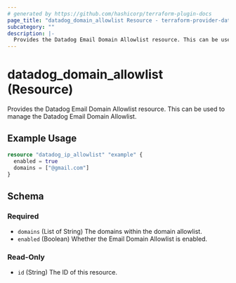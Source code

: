 ```yaml
---
# generated by https://github.com/hashicorp/terraform-plugin-docs
page_title: "datadog_domain_allowlist Resource - terraform-provider-datadog"
subcategory: ""
description: |-
  Provides the Datadog Email Domain Allowlist resource. This can be used to manage the Datadog Email Domain Allowlist.
---
```


# datadog_domain_allowlist (Resource)

Provides the Datadog Email Domain Allowlist resource. This can be used to manage the Datadog Email Domain Allowlist.

## Example Usage

```terraform
resource "datadog_ip_allowlist" "example" {
  enabled = true
  domains = ["@gmail.com"]
}
```

<!-- schema generated by tfplugindocs -->
## Schema

### Required

- `domains` (List of String) The domains within the domain allowlist.
- `enabled` (Boolean) Whether the Email Domain Allowlist is enabled.

### Read-Only

- `id` (String) The ID of this resource.
